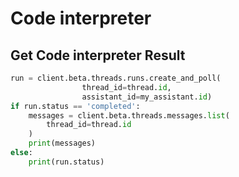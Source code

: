 # Code interpreter

## Get Code interpreter Result

```python
run = client.beta.threads.runs.create_and_poll(
                thread_id=thread.id,
                assistant_id=my_assistant.id)
if run.status == 'completed': 
    messages = client.beta.threads.messages.list(
        thread_id=thread.id
    )
    print(messages)
else:
    print(run.status)
```